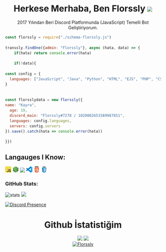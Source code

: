 <h1 align="center">Herkese Merhaba, Ben Florssly <img src="https://media.giphy.com/media/hvRJCLFzcasrR4ia7z/giphy.gif" width="30px"></h1>
<p align="center">2017 Yılından Beri Discord Platformunda (JavaScript) Temelli Bot Geliştiriyorum.<br></p>

```js
const florssly = require("./schema-florssly.js")

transsly.findOne({admin: "Florssly"}, async (hata, data) => {
    if(hata) return console.error(hata)

    if(!data){
  
const config = {
  languages: ["JavaScript", "Java", "Python", "HTML", "EJS", "PHP", "CSS"]
}


const florsslydata = new florssly({
name: "Kayra",
  age: 19,
  discord_main: "Florssly#7278 / 1020002653389987851",
  languages: config.languages,
  servers: config.servers
}).save().catch(hata => console.error(hata))

}})
```




## Langauges I Know:

<code><img height="20" src="https://raw.githubusercontent.com/github/explore/80688e429a7d4ef2fca1e82350fe8e3517d3494d/topics/javascript/javascript.png"></code>
<code><img height="20" src="https://raw.githubusercontent.com/github/explore/80688e429a7d4ef2fca1e82350fe8e3517d3494d/topics/nodejs/nodejs.png"></code>
<code><img height="20" src="https://camo.githubusercontent.com/d11bc5fc022603363226da69441297bc1f6dda6cd6253d80f5ed010125810aad/68747470733a2f2f692e696d6775722e636f6d2f534931445a66332e706e67"></code>
<code><img height="20" src="https://raw.githubusercontent.com/github/explore/80688e429a7d4ef2fca1e82350fe8e3517d3494d/topics/visual-studio-code/visual-studio-code.png"></code>
<code><img height="20" src="https://raw.githubusercontent.com/github/explore/80688e429a7d4ef2fca1e82350fe8e3517d3494d/topics/html/html.png"></code>
<code><img height="20" src="https://raw.githubusercontent.com/github/explore/80688e429a7d4ef2fca1e82350fe8e3517d3494d/topics/css/css.png"></code>
</br>
<h3 align="left">GitHub Stats:</h3>
<p align="left">
   <img src="https://github-readme-stats.vercel.app/api?username=florssly&count_private=true&show_icons=true&theme=dark&hide_border=true" width="%100" height="150px" alt="stats" />
   <img src="https://github-readme-stats.vercel.app/api/top-langs/?username=florssly&layout=compact&theme=dark&hide_border=true" />

[![Discord Presence](https://lanyard.cnrad.dev/api/1020002653389987851?animated=true&borderRadius=7px&theme=dark)](https://discord.com/users/1020002653389987851)
</p>
  <h1 align="center">Github İstatistiğim</h1>
<p align="center">
  <a href="https://github.com/Florssly/" target="_blank"><img src="https://github-readme-stats.vercel.app/api/top-langs/?username=Florssly&langs_count=10&custom_title=En+Çok+Kullanılan+Diller+Top10&bg_color=171a1f&text_color=fff&icon_color=ff0000&hide_border=true&title_color=ff0000"/></a>
  <a href="https://github.com/Florssly/" target="_blank"><img src="https://github-readme-stats.vercel.app/api?username=Transsly&show_icons=true&locale=tr&border_radius=10px&title_color=ff0000&hide_border=true&bg_color=171a1f&text_color=fff&icon_color=ff0000&custom_title=Florssly%27nin+Github+İstatistiği"/></a>
    <br>
  <a href="https://github.com/Florssly/" target="_blank"><img src="https://gpvc.arturio.dev/Florssly" alt="Florssly"/></a>

 
